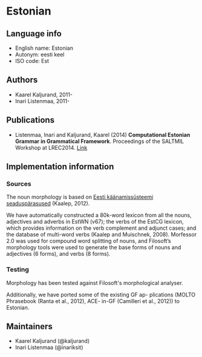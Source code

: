# Estonian

## Language info

* English name: Estonian
* Autonym: eesti keel
* ISO code: Est

## Authors

* Kaarel Kaljurand, 2011-
* Inari Listenmaa, 2011-

## Publications

* Listenmaa, Inari and Kaljurand, Kaarel (2014) **Computational Estonian Grammar in Grammatical Framework**. Proceedings of the SALTMIL Workshop at LREC2014. [Link](http://ixa2.si.ehu.es/~jipsagak/SALTMIL/LREC_2014_Workshop_Proceedings_Saltmil.pdf)

## Implementation information

### Sources

The noun morphology is based on [Eesti käänamissüsteemi seaduspärasused](http://kjk.eki.ee/ee/issues/2012/6/156) (Kaalep, 2012).

We  have  automatically  constructed  a  80k-word  lexicon from all the nouns, adjectives and adverbs in EstWN (v67); the verbs of the EstCG lexicon, which provides information on the verb complement and adjunct cases; and the database of multi-word verbs (Kaalep and Muischnek, 2008).  Morfessor 2.0 was used for compound word splitting of nouns, and Filosoft’s morphology tools were used to generate the base  forms  of  nouns  and  adjectives  (6  forms),  and  verbs (8 forms).

### Testing

Morphology has been tested against Filosoft's morphological analyser.

Additionally, we have ported some of the existing GF ap-
plications (MOLTO Phrasebook (Ranta et al., 2012), ACE-
in-GF (Camilleri et al., 2012)) to Estonian.

## Maintainers

* Kaarel Kaljurand (@kaljurand)
* Inari Listenmaa (@inariksit)

